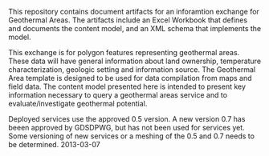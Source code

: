 This repository contains document artifacts for an inforamtion exchange for Geothermal Areas. The artifacts include an Excel Workbook that defines and documents the content model, and an XML schema that implements the model.

This exchange is for polygon features representing geothermal areas. 
These data will have general information about land ownership, temperature characterization, geologic setting and information source. The Geothermal Area template is designed to be used for data compilation from maps and field data. 
The content model presented here is intended to present key information necessary to query a geothermal areas service and to evaluate/investigate geothermal potential. 

Deployed services use the approved 0.5 version. A new version 0.7 has beeen approved by GDSDPWG, but has not been used for services yet. Some versioning of new services or a meshing of the 0.5 and 0.7 needs to be determined.  2013-03-07

